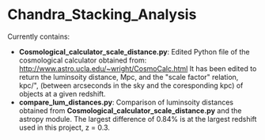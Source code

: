 # Chandra_Stacking_Analysis

Currently contains: 
- **Cosmological_calculator_scale_distance.py**: 
Edited Python file of the cosmological calculator obtained from: http://www.astro.ucla.edu/~wright/CosmoCalc.html It has been edited to return the luminsoity distance, Mpc, and the "scale factor" relation, kpc/", (between arcseconds in the sky and the coresponding kpc) of objects at a given redshift. 
- **compare_lum_distances.py**:
Comparison of luminsoity distances obtained from **Cosmological_calculator_scale_distance.py** and the astropy module. The largest difference of 0.84% is at the largest redshift used in this project, z = 0.3.  
